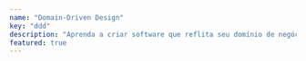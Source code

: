 ```yaml
---
name: "Domain-Driven Design"
key: "ddd"
description: "Aprenda a criar software que reflita seu domínio de negócios."
featured: true
---
```


